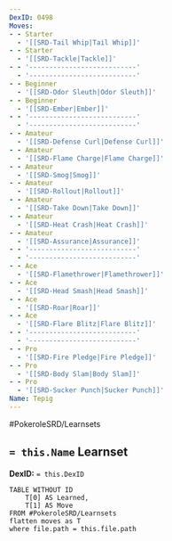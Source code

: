 ```yaml
---
DexID: 0498
Moves:
- - Starter
  - '[[SRD-Tail Whip|Tail Whip]]'
- - Starter
  - '[[SRD-Tackle|Tackle]]'
- - '---------------------------'
  - '---------------------------'
- - Beginner
  - '[[SRD-Odor Sleuth|Odor Sleuth]]'
- - Beginner
  - '[[SRD-Ember|Ember]]'
- - '---------------------------'
  - '---------------------------'
- - Amateur
  - '[[SRD-Defense Curl|Defense Curl]]'
- - Amateur
  - '[[SRD-Flame Charge|Flame Charge]]'
- - Amateur
  - '[[SRD-Smog|Smog]]'
- - Amateur
  - '[[SRD-Rollout|Rollout]]'
- - Amateur
  - '[[SRD-Take Down|Take Down]]'
- - Amateur
  - '[[SRD-Heat Crash|Heat Crash]]'
- - Amateur
  - '[[SRD-Assurance|Assurance]]'
- - '---------------------------'
  - '---------------------------'
- - Ace
  - '[[SRD-Flamethrower|Flamethrower]]'
- - Ace
  - '[[SRD-Head Smash|Head Smash]]'
- - Ace
  - '[[SRD-Roar|Roar]]'
- - Ace
  - '[[SRD-Flare Blitz|Flare Blitz]]'
- - '---------------------------'
  - '---------------------------'
- - Pro
  - '[[SRD-Fire Pledge|Fire Pledge]]'
- - Pro
  - '[[SRD-Body Slam|Body Slam]]'
- - Pro
  - '[[SRD-Sucker Punch|Sucker Punch]]'
Name: Tepig
---
```


#PokeroleSRD/Learnsets

## `= this.Name` Learnset

**DexID:** `= this.DexID`

```dataview
TABLE WITHOUT ID
    T[0] AS Learned,
    T[1] AS Move
FROM #PokeroleSRD/Learnsets
flatten moves as T
where file.path = this.file.path
```
